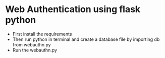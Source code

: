 # Web Authentication using flask python

- First install the requirements
- Then run python in terminal and create a database file by importing db from webauthn.py
- Run the webauthn.py
